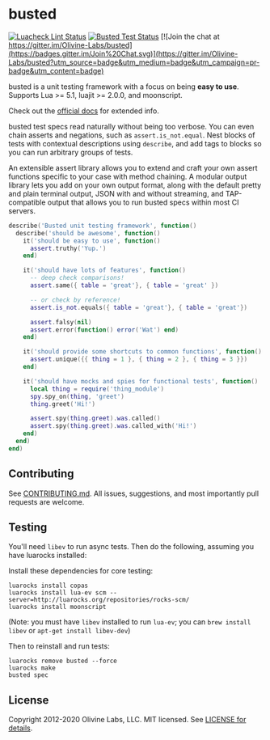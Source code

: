 busted
======

[![Luacheck Lint Status](https://img.shields.io/github/workflow/status/Olivine-Labs/busted/Luacheck?label=Luacheck&logo=Lua)](https://github.com/Olivine-Labs/busted/actions?workflow=Luacheck)
[![Busted Test Status](https://img.shields.io/github/workflow/status/Olivine-Labs/busted/Busted?label=Linux%20Build&logo=Github)](https://github.com/Olivine-Labs/busted/actions?workflow=Busted)
[![Join the chat at https://gitter.im/Olivine-Labs/busted](https://badges.gitter.im/Join%20Chat.svg)](https://gitter.im/Olivine-Labs/busted?utm_source=badge&utm_medium=badge&utm_campaign=pr-badge&utm_content=badge)



busted is a unit testing framework with a focus on being **easy to
use**. Supports Lua >= 5.1, luajit >= 2.0.0, and moonscript.

Check out the [official docs](https://lunarmodules.github.io/busted/) for
extended info.

busted test specs read naturally without being too verbose. You can even
chain asserts and negations, such as `assert.is_not.equal`. Nest blocks of
tests with contextual descriptions using `describe`, and add tags to
blocks so you can run arbitrary groups of tests.

An extensible assert library allows you to extend and craft your own
assert functions specific to your case with method chaining. A modular
output library lets you add on your own output format, along with the
default pretty and plain terminal output, JSON with and without
streaming, and TAP-compatible output that allows you to run busted specs
within most CI servers.

```lua
describe('Busted unit testing framework', function()
  describe('should be awesome', function()
    it('should be easy to use', function()
      assert.truthy('Yup.')
    end)

    it('should have lots of features', function()
      -- deep check comparisons!
      assert.same({ table = 'great'}, { table = 'great' })

      -- or check by reference!
      assert.is_not.equals({ table = 'great'}, { table = 'great'})

      assert.falsy(nil)
      assert.error(function() error('Wat') end)
    end)

    it('should provide some shortcuts to common functions', function()
      assert.unique({{ thing = 1 }, { thing = 2 }, { thing = 3 }})
    end)

    it('should have mocks and spies for functional tests', function()
      local thing = require('thing_module')
      spy.spy_on(thing, 'greet')
      thing.greet('Hi!')

      assert.spy(thing.greet).was.called()
      assert.spy(thing.greet).was.called_with('Hi!')
    end)
  end)
end)
```

Contributing
------------

See [CONTRIBUTING.md](https://github.com/Olivine-Labs/busted/blob/master/CONTRIBUTING.md).
All issues, suggestions, and most importantly pull requests are welcome.

Testing
-------

You'll need `libev` to run async tests. Then do the following, assuming you
have luarocks installed:

Install these dependencies for core testing:

```
luarocks install copas
luarocks install lua-ev scm --server=http://luarocks.org/repositories/rocks-scm/
luarocks install moonscript
```

(Note: you must have `libev` installed to run `lua-ev`; you can `brew install libev` or `apt-get install libev-dev`)

Then to reinstall and run tests:

```
luarocks remove busted --force
luarocks make
busted spec
```

License
-------

Copyright 2012-2020 Olivine Labs, LLC.
MIT licensed. See [LICENSE for details](https://github.com/Olivine-Labs/busted/blob/master/LICENSE).
